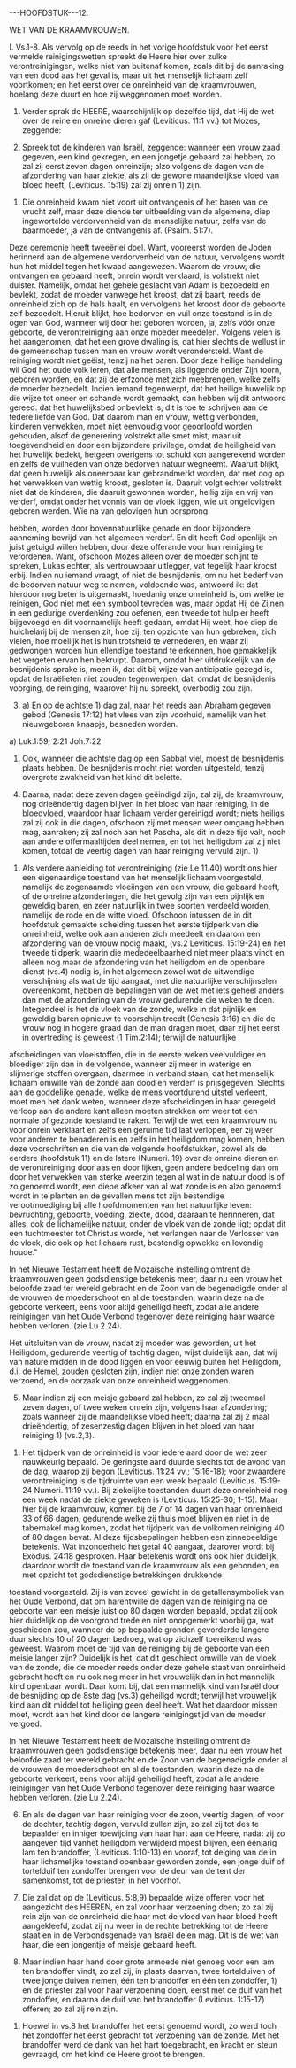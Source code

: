 ---HOOFDSTUK---12.

WET VAN DE KRAAMVROUWEN.

I. Vs.1-8. Als vervolg op de reeds in het vorige hoofdstuk voor het eerst vermelde reinigingswetten spreekt de Heere hier over zulke verontreinigingen, welke niet van buitenaf komen, zoals dit bij de aanraking van een dood aas het geval is, maar uit het menselijk lichaam zelf voortkomen; en het eerst over de onreinheid van de kraamvrouwen, hoelang deze duurt en hoe zij weggenomen moet worden.

1. Verder sprak de HEERE, waarschijnlijk op dezelfde tijd, dat Hij de wet over de reine en onreine dieren gaf (Leviticus. 11:1 vv.) tot Mozes, zeggende:

2. Spreek tot de kinderen van Israël, zeggende: wanneer een vrouw zaad gegeven, een kind gekregen, en een jongetje gebaard zal hebben, zo zal zij eerst zeven dagen onreinzijn; alzo volgens de dagen van de afzondering van haar ziekte, als zij de gewone maandelijkse vloed van bloed heeft, (Leviticus. 15:19) zal zij onrein 1) zijn.

1) Die onreinheid kwam niet voort uit ontvangenis of het baren van de vrucht zelf, maar deze diende ter uitbeelding van de algemene, diep ingewortelde verdorvenheid van de menselijke natuur, zelfs van de baarmoeder, ja van de ontvangenis af. (Psalm. 51:7).

Deze ceremonie heeft tweeërlei doel. Want, vooreerst worden de Joden herinnerd aan de algemene verdorvenheid van de natuur, vervolgens wordt hun het middel tegen het kwaad aangewezen. Waarom de vrouw, die ontvangen en gebaard heeft, onrein wordt verklaard, is volstrekt niet duister. Namelijk, omdat het gehele geslacht van Adam is bezoedeld en bevlekt, zodat de moeder vanwege het kroost, dat zij baart, reeds de onreinheid zich op de hals haalt, en vervolgens het kroost door de geboorte zelf bezoedelt. Hieruit blijkt, hoe bedorven en vuil onze toestand is in de ogen van God, wanneer wij door het geboren worden, ja, zelfs vóór onze geboorte, de verontreiniging aan onze moeder meedelen. Volgens velen is het aangenomen, dat het een grove dwaling is, dat hier slechts de wellust in de gemeenschap tussen man en vrouw wordt verondersteld. Want de reiniging wordt niet geëist, tenzij na het baren. Door deze heilige handeling wil God het oude volk leren, dat alle mensen, als liggende onder Zijn toorn, geboren worden, en dat zij de erfzonde met zich meebrengen, welke zelfs de moeder bezoedelt. Indien iemand tegenwerpt, dat het heilige huwelijk op die wijze tot oneer en schande wordt gemaakt, dan hebben wij dit antwoord gereed: dat het huwelijksbed onbevlekt is, dit is toe te schrijven aan de tedere liefde van God. Dat daarom man en vrouw, wettig verbonden, kinderen verwekken, moet niet eenvoudig voor geoorloofd worden gehouden, alsof de generering volstrekt alle smet mist, maar uit toegevendheid en door een bijzondere privilege, omdat de heiligheid van het huwelijk bedekt, hetgeen overigens tot schuld kon aangerekend worden en zelfs de vuilheden van onze bedorven natuur wegneemt. Waaruit blijkt, dat geen huwelijk als oneerbaar kan gebrandmerkt worden, dat met oog op het verwekken van wettig kroost, gesloten is. Daaruit volgt echter volstrekt niet dat de kinderen, die daaruit gewonnen worden, heilig zijn en vrij van verderf, omdat onder het vonnis van de vloek liggen, wie uit ongelovigen geboren werden. Wie na van gelovigen hun oorsprong

hebben, worden door bovennatuurlijke genade en door bijzondere aanneming bevrijd van het algemeen verderf. En dit heeft God openlijk en juist getuigd willen hebben, door deze offerande voor hun reiniging te verordenen. Want, ofschoon Mozes alleen over de moeder schijnt te spreken, Lukas echter, als vertrouwbaar uitlegger, vat tegelijk haar kroost erbij. Indien nu iemand vraagt, of niet de besnijdenis, om nu het bederf van de bedorven natuur weg te nemen, voldoende was, antwoord ik: dat hierdoor nog beter is uitgemaakt, hoedanig onze onreinheid is, om welke te reinigen, God niet met een symbool tevreden was, maar opdat Hij de Zijnen in een gedurige overdenking zou oefenen, een tweede tot hulp er heeft bijgevoegd en dit voornamelijk heeft gedaan, omdat Hij weet, hoe diep de huichelarij bij de mensen zit, hoe zij, ten opzichte van hun gebreken, zich vleien, hoe moeilijk het is hun trotsheid te vernederen, en waar zij gedwongen worden hun ellendige toestand te erkennen, hoe gemakkelijk het vergeten ervan hen bekruipt. Daarom, omdat hier uitdrukkelijk van de besnijdenis sprake is, meen ik, dat dit bij wijze van anticipatie gezegd is, opdat de Israëlieten niet zouden tegenwerpen, dat, omdat de besnijdenis voorging, de reiniging, waarover hij nu spreekt, overbodig zou zijn.

3. a) En op de achtste 1) dag zal, naar het reeds aan Abraham gegeven gebod (Genesis 17:12) het vlees van zijn voorhuid, namelijk van het nieuwgeboren knaapje, besneden worden.

a) Luk.1:59; 2:21 Joh.7:22

1) Ook, wanneer die achtste dag op een Sabbat viel, moest de besnijdenis plaats hebben. De besnijdenis mocht niet worden uitgesteld, tenzij overgrote zwakheid van het kind dit belette.

4. Daarna, nadat deze zeven dagen geëindigd zijn, zal zij, de kraamvrouw, nog drieëndertig dagen blijven in het bloed van haar reiniging, in de bloedvloed, waardoor haar lichaam verder gereinigd wordt; niets heiligs zal zij ook in die dagen, ofschoon zij met mensen weer omgang hebben mag, aanraken; zij zal noch aan het Pascha, als dit in deze tijd valt, noch aan andere offermaaltijden deel nemen, en tot het heiligdom zal zij niet komen, totdat de veertig dagen van haar reiniging vervuld zijn. 1)

1) Als verdere aanleiding tot verontreiniging (zie Le 11.40) wordt ons hier een eigenaardige toestand van het menselijk lichaam voorgesteld, namelijk de zogenaamde vloeiingen van een vrouw, die gebaard heeft, of de onreine afzonderingen, die het gevolg zijn van een pijnlijk en geweldig baren, en zeer natuurlijk in twee soorten verdeeld worden, namelijk de rode en de witte vloed. Ofschoon intussen de in dit hoofdstuk gemaakte scheiding tussen het eerste tijdperk van die onreinheid, welke ook aan anderen zich meedeelt en daarom een afzondering van de vrouw nodig maakt, (vs.2 Leviticus. 15:19-24) en het tweede tijdperk, waarin die mededeelbaarheid niet meer plaats vindt en alleen nog maar de afzondering van het heiligdom en de openbare dienst (vs.4) nodig is, in het algemeen zowel wat de uitwendige verschijning als wat de tijd aangaat, met die natuurlijke verschijnselen overeenkomt, hebben de bepalingen van de wet met iets geheel anders dan met de afzondering van de vrouw gedurende die weken te doen. Integendeel is het de vloek van de zonde, welke in dat pijnlijk en geweldig baren opnieuw te voorschijn treedt (Genesis 3:16) en die de vrouw nog in hogere graad dan de man dragen moet, daar zij het eerst in overtreding is geweest (1 Tim.2:14); terwijl de natuurlijke

afscheidingen van vloeistoffen, die in de eerste weken veelvuldiger en bloediger zijn dan in de volgende, wanneer zij meer in waterige en slijmerige stoffen overgaan, daarmee in verband staan, dat het menselijk lichaam omwille van de zonde aan dood en verderf is prijsgegeven. Slechts aan de goddelijke genade, welke de mens voortdurend uitstel verleent, moet men het dank weten, wanneer deze afscheidingen in haar geregeld verloop aan de andere kant alleen moeten strekken om weer tot een normale of gezonde toestand te raken. Terwijl de wet een kraamvrouw nu voor onrein verklaart en zelfs een geruime tijd laat verlopen, eer zij weer voor anderen te benaderen is en zelfs in het heiligdom mag komen, hebben deze voorschriften en die van de volgende hoofdstukken, zowel als de eerdere (hoofdstuk 11) en de latere (Numeri. 19) over de onreine dieren en de verontreiniging door aas en door lijken, geen andere bedoeling dan om door het verwekken van sterke weerzin tegen al wat in de natuur dood is of zo genoemd wordt, een diepe afkeer van al wat zonde is en alzo genoemd wordt in te planten en de gevallen mens tot zijn bestendige verootmoediging bij alle hoofdmomenten van het natuurlijke leven: bevruchting, geboorte, voeding, ziekte, dood, daaraan te herinneren, dat alles, ook de lichamelijke natuur, onder de vloek van de zonde ligt; opdat dit een tuchtmeester tot Christus worde, het verlangen naar de Verlosser van de vloek, die ook op het lichaam rust, bestendig opwekke en levendig houde."

In het Nieuwe Testament heeft de Mozaïsche instelling omtrent de kraamvrouwen geen godsdienstige betekenis meer, daar nu een vrouw het beloofde zaad ter wereld gebracht en de Zoon van de begenadigde onder al de vrouwen de moederschoot en al de toestanden, waarin deze na de geboorte verkeert, eens voor altijd geheiligd heeft, zodat alle andere reinigingen van het Oude Verbond tegenover deze reiniging haar waarde hebben verloren. (zie Lu 2.24).

Het uitsluiten van de vrouw, nadat zij moeder was geworden, uit het Heiligdom, gedurende veertig of tachtig dagen, wijst duidelijk aan, dat wij van nature midden in de dood liggen en voor eeuwig buiten het Heiligdom, d.i. de Hemel, zouden gesloten zijn, indien niet onze zonden waren verzoend, en de oorzaak van onze onreinheid weggenomen.

5. Maar indien zij een meisje gebaard zal hebben, zo zal zij tweemaal zeven dagen, of twee weken onrein zijn, volgens haar afzondering; zoals wanneer zij de maandelijkse vloed heeft; daarna zal zij 2 maal drieëndertig, of zesenzestig dagen blijven in het bloed van haar reiniging 1) (vs.2,3).

1) Het tijdperk van de onreinheid is voor iedere aard door de wet zeer nauwkeurig bepaald. De geringste aard duurde slechts tot de avond van de dag, waarop zij begon (Leviticus. 11:24 vv.; 15:16-18); voor zwaardere verontreiniging is de tijdruimte van een week bepaald (Leviticus. 15:19-24 Numeri. 11:19 vv.). Bij ziekelijke toestanden duurt deze onreinheid nog een week nadat de ziekte geweken is (Leviticus. 15:25-30; 1-15). Maar hier bij de kraamvrouw, komen bij de 7 of 14 dagen van haar onreinheid 33 of 66 dagen, gedurende welke zij thuis moet blijven en niet in de tabernakel mag komen, zodat het tijdperk van de volkomen reiniging 40 of 80 dagen bevat. Al deze tijdsbepalingen hebben een zinnebeeldige betekenis. Wat inzonderheid het getal 40 aangaat, daarover wordt bij Exodus. 24:18 gesproken. Haar betekenis wordt ons ook hier duidelijk, daardoor wordt de toestand van de kraamvrouw als een gebonden, en met opzicht tot godsdienstige betrekkingen drukkende

toestand voorgesteld. Zij is van zoveel gewicht in de getallensymboliek van het Oude Verbond, dat om harentwille de dagen van de reiniging na de geboorte van een meisje juist op 80 dagen worden bepaald, opdat zij ook hier duidelijk op de voorgrond trede en niet onopgemerkt voorbij ga, wat geschieden zou, wanneer de op bepaalde gronden gevorderde langere duur slechts 10 of 20 dagen bedroeg, wat op zichzelf toereikend was geweest. Waarom moet de tijd van de reiniging bij de geboorte van een meisje langer zijn? Duidelijk is het, dat dit geschiedt omwille van de vloek van de zonde, die de moeder reeds onder deze gehele staat van onreinheid gebracht heeft en nu ook nog meer in het vrouwelijk dan in het mannelijk kind openbaar wordt. Daar komt bij, dat een mannelijk kind van Israël door de besnijding op de 8ste dag (vs.3) geheiligd wordt; terwijl het vrouwelijk kind aan dit middel tot heiliging geen deel heeft. Wat het daardoor missen moet, wordt aan het kind door de langere reinigingstijd van de moeder vergoed.

In het Nieuwe Testament heeft de Mozaïsche instelling omtrent de kraamvrouwen geen godsdienstige betekenis meer, daar nu een vrouw het beloofde zaad ter wereld gebracht en de Zoon van de begenadigde onder al de vrouwen de moederschoot en al de toestanden, waarin deze na de geboorte verkeert, eens voor altijd geheiligd heeft, zodat alle andere reinigingen van het Oude Verbond tegenover deze reiniging haar waarde hebben verloren. (zie Lu 2.24).

6. En als de dagen van haar reiniging voor de zoon, veertig dagen, of voor de dochter, tachtig dagen, vervuld zullen zijn, zo zal zij tot des te bepaalder en inniger toewijding van haar hart aan de Heere, nadat zij zo aangeven tijd vanhet heiligdom verwijderd moest blijven, een éénjarig lam ten brandoffer, (Leviticus. 1:10-13) en vooraf, tot delging van de in haar lichamelijke toestand openbaar geworden zonde, een jonge duif of tortelduif ten zondoffer brengen voor de deur van de tent der samenkomst, tot de priester, in het voorhof.

7. Die zal dat op de (Leviticus. 5:8,9) bepaalde wijze offeren voor het aangezicht des HEEREN, en zal voor haar verzoening doen; zo zal zij rein zijn van de onreinheid die haar met de vloed van haar bloed heeft aangekleefd, zodat zij nu weer in de rechte betrekking tot de Heere staat en in de Verbondsgenade van Israël delen mag. Dit is de wet van haar, die een jongentje of meisje gebaard heeft.

8. Maar indien haar hand door grote armoede niet genoeg voor een lam ten brandoffer vindt, zo zal zij, in plaats daarvan, twee tortelduiven of twee jonge duiven nemen, één ten brandoffer en één ten zondoffer, 1) en de priester zal voor haar verzoening doen, eerst met de duif van het zondoffer, en daarna de duif van het brandoffer (Leviticus. 1:15-17) offeren; zo zal zij rein zijn.

1) Hoewel in vs.8 het brandoffer het eerst genoemd wordt, zo werd toch het zondoffer het eerst gebracht tot verzoening van de zonde. Met het brandoffer werd de dank van het hart toegebracht, en kracht en steun gevraagd, om het kind de Heere groot te brengen.

